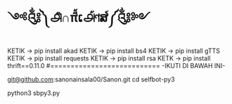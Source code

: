 # ༺༃༽௮ิ∩πี้ເ௮้ণສ์༼༃༻
KETIK -> pip install akad
KETIK -> pip install bs4
KETIK -> pip install gTTS
KETIK -> pip install requests
KETIK -> pip install rsa
KETK -> pip install thrift==0.11.0
#=========================== -IKUTI DI BAWAH INI-

git@github.com:sanonainsala00/Sanon.git
cd selfbot-py3

python3 sbpy3.py

